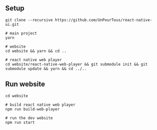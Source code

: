 ## Setup



``` shell
git clone --recursive https://github.com/UnPourTous/react-native-ui.git
```

``` shell
# main project 
yarn

# website 
cd website && yarn && cd ..

# react native web player
cd website/react-native-web-player && git submodule init && git submodule update && yarn && cd ../.. 
```

## Run website
``` shell 
cd website

# build react native web player 
npm run build-web-player

# run the dev website
npm run start
```

